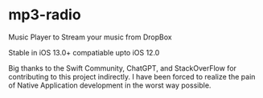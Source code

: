 # mp3-radio
Music Player to Stream your music from DropBox

Stable in iOS 13.0+
compatiable upto iOS 12.0

Big thanks to the Swift Community, ChatGPT, and StackOverFlow for contributing to this project indirectly.
I have been forced to realize the pain of Native Application development in the worst way possible.
